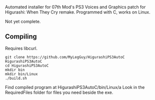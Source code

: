 Automated installer for 07th Mod's PS3 Voices and Graphics patch for Higurashi: When They Cry remake. Programmed with C, works on Linux.

Not yet complete.

Compiling
---
Requires libcurl.
```
git clone https://github.com/MyLegGuy/HigurashiPS3AutoC HigurashiPS3AutoC
cd HigurashiPS3AutoC
mkdir bin
mkdir bin/Linux
./build.sh
```
Find compiled program at
HigurashiPS3AutoC/bin/Linux/a
Look in the RequiredFiles folder for files you need beside the exe.